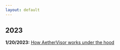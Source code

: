 ```yaml
---
layout: default
---
```


## 2023

**1/20/2023:** [How AetherVisor works under the hood](https://mellownight.github.io/2023/01/19/AetherVisor.html)
